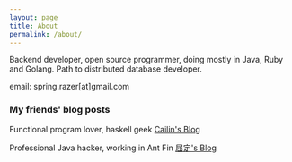 ```yaml
---
layout: page
title: About
permalink: /about/
---
```


Backend developer, open source programmer, doing mostly in Java, Ruby and Golang. Path to distributed database developer.

email: spring.razer[at]gmail.com


### My friends' blog posts

Functional program lover, haskell geek [Cailin's Blog](https://oshmkufa2010.github.io/) 

Professional Java hacker, working in Ant Fin [屈定's Blog](https://mrdear.cn/)

